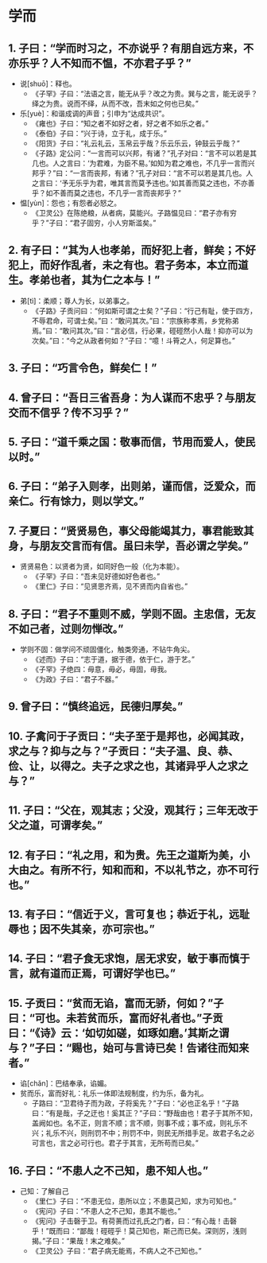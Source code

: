 # 学而

## 1. 子曰：“学而时习之，不亦说乎？有朋自远方来，不亦乐乎？人不知而不愠，不亦君子乎？”

- 说[shuō]：释也。
  - 《子罕》子曰：“法语之言，能无从乎？改之为贵。巽与之言，能无说乎？绎之为贵。说而不绎，从而不改，吾末如之何也已矣。”
- 乐[yuè]：和谐成调的声音；引申为“达成共识”。
  - 《雍也》子曰：“知之者不如好之者，好之者不如乐之者。”
  - 《泰伯》子曰：“兴于诗，立于礼，成于乐。”
  - 《阳货》子曰：“礼云礼云，玉帛云乎哉？乐云乐云，钟鼓云乎哉？”
  - 《子路》定公问：“一言而可以兴邦，有诸？”孔子对曰：“言不可以若是其几也。人之言曰：‘为君难，为臣不易。’如知为君之难也，不几乎一言而兴邦乎？”曰：“一言而丧邦，有诸？”孔子对曰：“言不可以若是其几也。人之言曰：‘予无乐乎为君，唯其言而莫予违也。’如其善而莫之违也，不亦善乎？如不善而莫之违也，不几乎一言而丧邦乎？”
- 愠[yùn]：怨也；有怨者必怒之。
  - 《卫灵公》在陈绝粮，从者病，莫能兴。子路愠见曰：“君子亦有穷乎？”子曰：“君子固穷，小人穷斯滥矣。”

## 2. 有子曰：“其为人也孝弟，而好犯上者，鲜矣；不好犯上，而好作乱者，未之有也。君子务本，本立而道生。孝弟也者，其为仁之本与！”

- 弟[tì]：柔顺；尊人为长，以弟事之。
  - 《子路》子贡问曰：“何如斯可谓之士矣？”子曰：“行己有耻，使于四方，不辱君命，可谓士矣。”曰：“敢问其次。”曰：“宗族称孝焉，乡党称弟焉。”曰：“敢问其次。”曰：“言必信，行必果，硜硜然小人哉！抑亦可以为次矣。”曰：“今之从政者何如？”子曰：“噫！斗筲之人，何足算也。”

## 3. 子曰：“巧言令色，鲜矣仁！”

## 4. 曾子曰：“吾日三省吾身：为人谋而不忠乎？与朋友交而不信乎？传不习乎？”

## 5. 子曰：“道千乘之国：敬事而信，节用而爱人，使民以时。”

## 6. 子曰：“弟子入则孝，出则弟，谨而信，泛爱众，而亲仁。行有馀力，则以学文。”

## 7. 子夏曰：“贤贤易色，事父母能竭其力，事君能致其身，与朋友交言而有信。虽曰未学，吾必谓之学矣。”

- 贤贤易色：以贤者为贤，如同好色一般（化为本能）。
  - 《子罕》子曰：“吾未见好德如好色者也。”
  - 《里仁》子曰：“见贤思齐焉，见不贤而内自省也。”

## 8. 子曰：“君子不重则不威，学则不固。主忠信，无友不如己者，过则勿惮改。”

- 学则不固：做学问不顽固僵化，触类旁通，不钻牛角尖。
  - 《述而》子曰：“志于道，据于德，依于仁，游于艺。”
  - 《子罕》子绝四：毋意，毋必，毋固，毋我。
  - 《为政》子曰：“君子不器。”

## 9. 曾子曰：“慎终追远，民德归厚矣。”

## 10. 子禽问于子贡曰：“夫子至于是邦也，必闻其政，求之与？抑与之与？”子贡曰：“夫子温、良、恭、俭、让，以得之。夫子之求之也，其诸异乎人之求之与？”

## 11. 子曰：“父在，观其志；父没，观其行；三年无改于父之道，可谓孝矣。”

## 12. 有子曰：“礼之用，和为贵。先王之道斯为美，小大由之。有所不行，知和而和，不以礼节之，亦不可行也。”

## 13. 有子曰：“信近于义，言可复也；恭近于礼，远耻辱也；因不失其亲，亦可宗也。”

## 14. 子曰：“君子食无求饱，居无求安，敏于事而慎于言，就有道而正焉，可谓好学也已。”

## 15. 子贡曰：“贫而无谄，富而无骄，何如？”子曰：“可也。未若贫而乐，富而好礼者也。”子贡曰：“《诗》云：‘如切如磋，如琢如磨。’其斯之谓与？”子曰：“赐也，始可与言诗已矣！告诸往而知来者。”

- 谄[chǎn]：巴结奉承，谄媚。
- 贫而乐，富而好礼：礼乐一体即法规制度，约为乐，备为礼。
  - 子路曰：“卫君待子而为政，子将奚先？”子曰：“必也正名乎！”子路曰：“有是哉，子之迂也！奚其正？”子曰：“野哉由也！君子于其所不知，盖阙如也。名不正，则言不顺；言不顺，则事不成；事不成，则礼乐不兴；礼乐不兴，则刑罚不中；刑罚不中，则民无所措手足。故君子名之必可言也，言之必可行也。君子于其言，无所苟而已矣。”

## 16. 子曰：“不患人之不己知，患不知人也。”

- 己知：了解自己
  - 《里仁》子曰：“不患无位，患所以立；不患莫己知，求为可知也。”
  - 《宪问》子曰：“不患人之不己知，患其不能也。”
  - 《宪问》子击磬于卫。有荷蒉而过孔氏之门者，曰：“有心哉！击磬乎！”既而曰：“鄙哉！硜硜乎！莫己知也，斯己而已矣。深则厉，浅则揭。”子曰：“果哉！末之难矣。”
  - 《卫灵公》子曰：“君子病无能焉，不病人之不己知也。”
